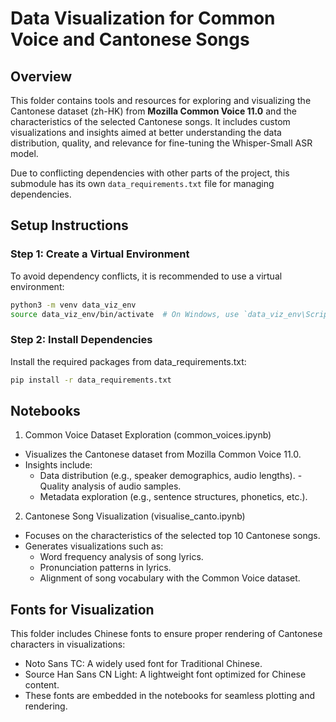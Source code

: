 # Data Visualization for Common Voice and Cantonese Songs

## Overview

This folder contains tools and resources for exploring and visualizing the Cantonese dataset (zh-HK) from **Mozilla Common Voice 11.0** and the characteristics of the selected Cantonese songs. It includes custom visualizations and insights aimed at better understanding the data distribution, quality, and relevance for fine-tuning the Whisper-Small ASR model.

Due to conflicting dependencies with other parts of the project, this submodule has its own `data_requirements.txt` file for managing dependencies.

## Setup Instructions

### Step 1: Create a Virtual Environment

To avoid dependency conflicts, it is recommended to use a virtual environment:

```bash
python3 -m venv data_viz_env
source data_viz_env/bin/activate  # On Windows, use `data_viz_env\Scripts\activate`
```

### Step 2: Install Dependencies
Install the required packages from data_requirements.txt:

```bash
pip install -r data_requirements.txt
```

## Notebooks

1. Common Voice Dataset Exploration (common_voices.ipynb)
- Visualizes the Cantonese dataset from Mozilla Common Voice 11.0.
- Insights include:
  - Data distribution (e.g., speaker demographics, audio lengths).  - Quality analysis of audio samples.
  - Metadata exploration (e.g., sentence structures, phonetics, etc.).
2. Cantonese Song Visualization (visualise_canto.ipynb)
- Focuses on the characteristics of the selected top 10 Cantonese songs.
- Generates visualizations such as:
  - Word frequency analysis of song lyrics.
  - Pronunciation patterns in lyrics.
  - Alignment of song vocabulary with the Common Voice dataset.

## Fonts for Visualization
This folder includes Chinese fonts to ensure proper rendering of Cantonese characters in visualizations:

- Noto Sans TC: A widely used font for Traditional Chinese.
- Source Han Sans CN Light: A lightweight font optimized for Chinese content.
- These fonts are embedded in the notebooks for seamless plotting and rendering.
